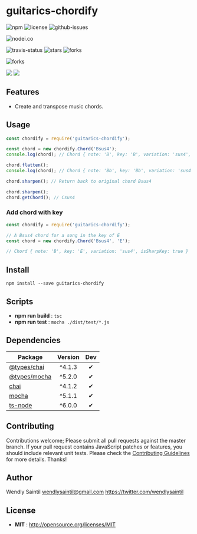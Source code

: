 # guitarics-chordify

![npm](https://img.shields.io/npm/v/guitarics-chordify.svg) ![license](https://img.shields.io/npm/l/guitarics-chordify.svg) ![github-issues](https://img.shields.io/github/issues/wspecs/guitarics-chordify.svg)



![nodei.co](https://nodei.co/npm/guitarics-chordify.png?downloads=true&downloadRank=true&stars=true)

![travis-status](https://img.shields.io/travis/wspecs/guitarics-chordify.svg)
![stars](https://img.shields.io/github/stars/wspecs/guitarics-chordify.svg)
![forks](https://img.shields.io/github/forks/wspecs/guitarics-chordify.svg)

![forks](https://img.shields.io/github/forks/wspecs/guitarics-chordify.svg)

![](https://david-dm.org/wspecs/guitarics-chordify/status.svg)
![](https://david-dm.org/wspecs/guitarics-chordify/dev-status.svg)

## Features

- Create and transpose music chords.

## Usage

```js
const chordify = require('guitarics-chordify');

const chord = new chordify.Chord('Bsus4');
console.log(chord); // Chord { note: 'B', key: 'B', variation: 'sus4', isSharpKey: true }

chord.flatten();
console.log(chord); // Chord { note: 'Bb', key: 'Bb', variation: 'sus4', isSharpKey: false }

chord.sharpen(); // Return back to original chord Bsus4

chord.sharpen();
chord.getChord(); // Csus4
```

### Add chord with key

```js
const chordify = require('guitarics-chordify');

// A Bsus4 chord for a song in the key of E
const chord = new chordify.Chord('Bsus4', 'E');

// Chord { note: 'B', key: 'E', variation: 'sus4', isSharpKey: true }
```

## Install

`npm install --save guitarics-chordify`


## Scripts

 - **npm run build** : `tsc`
 - **npm run test** : `mocha ./dist/test/*.js`

## Dependencies

Package | Version | Dev
--- |:---:|:---:
[@types/chai](https://www.npmjs.com/package/@types/chai) | ^4.1.3 | ✔
[@types/mocha](https://www.npmjs.com/package/@types/mocha) | ^5.2.0 | ✔
[chai](https://www.npmjs.com/package/chai) | ^4.1.2 | ✔
[mocha](https://www.npmjs.com/package/mocha) | ^5.1.1 | ✔
[ts-node](https://www.npmjs.com/package/ts-node) | ^6.0.0 | ✔


## Contributing

Contributions welcome; Please submit all pull requests against the master branch. If your pull request contains JavaScript patches or features, you should include relevant unit tests. Please check the [Contributing Guidelines](contributng.md) for more details. Thanks!

## Author

Wendly Saintil <wendlysaintil@gmail.com> https://twitter.com/wendlysaintil

## License

 - **MIT** : http://opensource.org/licenses/MIT